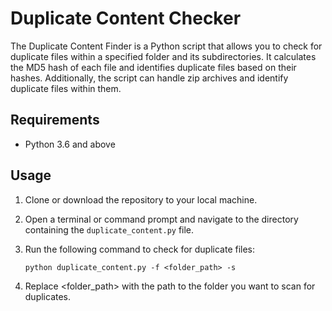 # Duplicate Content Checker

The Duplicate Content Finder is a Python script that allows you to check for duplicate files within a specified folder and its subdirectories. It calculates the MD5 hash of each file and identifies duplicate files based on their hashes. Additionally, the script can handle zip archives and identify duplicate files within them.

## Requirements

- Python 3.6 and above

## Usage

1. Clone or download the repository to your local machine.

2. Open a terminal or command prompt and navigate to the directory containing the `duplicate_content.py` file.

3. Run the following command to check for duplicate files:

   ```shell
   python duplicate_content.py -f <folder_path> -s
   
4. Replace <folder_path> with the path to the folder you want to scan for duplicates.


